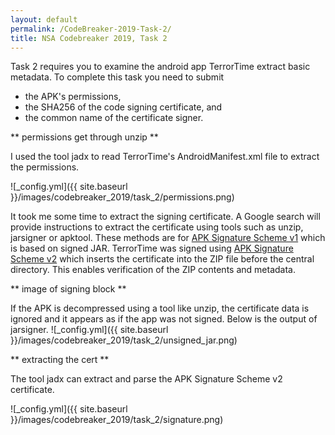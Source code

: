 ```yaml
---
layout: default
permalink: /CodeBreaker-2019-Task-2/
title: NSA Codebreaker 2019, Task 2
---
```


Task 2 requires you to examine the android app TerrorTime extract basic metadata. To complete this task you need to submit<br>
- the APK's permissions, <br>
- the SHA256 of the code signing certificate, and <br>
- the common name of the certificate signer. 

** permissions get through unzip **

I used the tool jadx to read TerrorTime's AndroidManifest.xml file to extract the permissions. 

![_config.yml]({{ site.baseurl }}/images/codebreaker_2019/task_2/permissions.png)

It took me some time to extract the signing certificate. A Google search will provide instructions to extract the certificate using tools such as unzip, jarsigner or apktool. These methods are for [APK Signature Scheme v1](https://source.android.com/security/apksigning#v1) which is based on signed JAR. TerrorTime was signed using [APK Signature Scheme v2](https://source.android.com/security/apksigning/v2) which inserts the certificate into the ZIP file before the central directory. This enables verification of the ZIP contents and metadata. 

** image of signing block **

If the APK is decompressed using a tool like unzip, the certificate data is ignored and it appears as if the app was not signed. Below is the output of jarsigner. 
![_config.yml]({{ site.baseurl }}/images/codebreaker_2019/task_2/unsigned_jar.png)

** extracting the cert **

The tool jadx can extract and parse the APK Signature Scheme v2 certificate. 

![_config.yml]({{ site.baseurl }}/images/codebreaker_2019/task_2/signature.png)